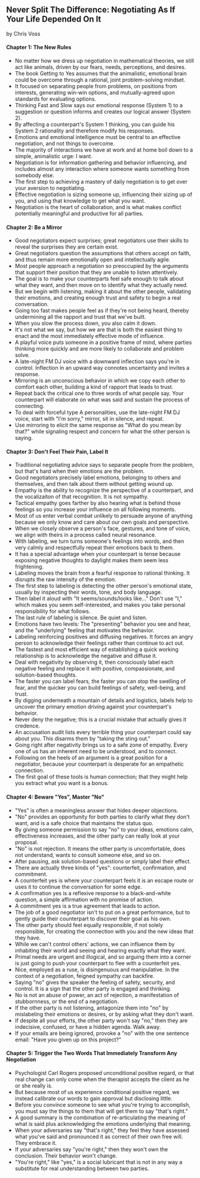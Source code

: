 ## Never Split The Difference: Negotiating As If Your Life Depended On It

by Chris Voss

#### Chapter 1: The New Rules

* No matter how we dress up negotiation in mathematical theories, we still act like animals, driven by our fears, needs, perceptions, and desires.
* The book Getting to Yes assumes that the animalistic, emotional brain could be overcome through a rational, joint problem-solving mindset.
* It focused on separating people from problems, on positions from interests, generating win-win options, and mutually-agreed upon standards for evaluating options.
* Thinking Fast and Slow says our emotional response (System 1) to a suggestion or question informs and creates our logical answer (System 2).
* By affecting a counterpart's System 1 thinking, you can guide his System 2 rationality and therefore modify his responses.
* Emotions and emotional intelligence must be central to an effective negotiation, and not things to overcome.
* The majority of interactions we have at work and at home boil down to a simple, animalistic urge: I want.
* Negotiation is for information gathering and behavior influencing, and includes almost any interaction where someone wants something from somebody else.
* The first step to achieving a mastery of daily negotiation is to get over your aversion to negotiating.
* Effective negotiation is sizing someone up, influencing their sizing up of you, and using that knowledge to get what you want.
* Negotiation is the heart of collaboration, and is what makes conflict potentially meaningful and productive for all parties.

#### Chapter 2: Be a Mirror

* Good negotiators expect surprises; great negotiators use their skills to reveal the surprises they are certain exist.
* Great negotiators question the assumptions that others accept on faith, and thus remain more emotionally open and intellectually agile.
* Most people approach a negotiation so preoccupied by the arguments that support their position that they are unable to listen attentively.
* The goal is to make your counterparts feel safe enough to talk about what they want, and then move on to identify what they actually need.
* But we begin with listening, making it about the other people, validating their emotions, and creating enough trust and safety to begin a real conversation.
* Going too fast makes people feel as if they're not being heard, thereby undermining all the rapport and trust that we've built.
* When you slow the process down, you also calm it down.
* It's not what we say, but how we are that is both the easiest thing to enact and the most immediately effective mode of influence.
* A playful voice puts someone in a positive frame of mind, where parties thinking more quickly and are more likely to collaborate and problem solve.
* A late-night FM DJ voice with a downward inflection says you're in control. Inflection in an upward way connotes uncertainty and invites a response.
* Mirroring is an unconscious behavior in which we copy each other to comfort each other, building a kind of rapport that leads to trust.
* Repeat back the critical one to three words of what people say. Your counterpart will elaborate on what was said and sustain the process of connecting.
* To deal with forceful type A personalities, use the late-night FM DJ voice, start with "I'm sorry," mirror, sit in silence, and repeat.
* Use mirroring to elicit the same response as "What do you mean by that?" while signaling respect and concern for what the other person is saying.

#### Chapter 3: Don't Feel Their Pain, Label It

* Traditional negotiating advice says to separate people from the problem, but that's hard when their emotions are the problem.
* Good negotiators precisely label emotions, belonging to others and themselves, and then talk about them without getting wound up.
* Empathy is the ability to recognize the perspective of a counterpart, and the vocalizaiton of that recognition. It is not sympathy.
* Tactical empathy goes farther by also hearing what is behind those feelings so you increase your influence on all following moments.
* Most of us enter verbal combat unlikely to persuade anyone of anything because we only know and care about our own goals and perspective.
* When we closely observe a person's face, gestures, and tone of voice, we align with theirs in a process called neural resonance.
* With labeling, we turn turns someone's feelings into words, and then very calmly and respectfully repeat their emotions back to them.
* It has a special advantage when your counterpart is tense because exposing negative thoughts to daylight makes them seem less frightening.
* Labeling moves the brain from a fearful response to rational thinking. It disrupts the raw intensity of the emotion.
* The first step to labeling is detecting the other person's emotional state, usually by inspecting their words, tone, and body language.
* Then label it aloud with "It seems/sounds/looks like..." Don't use "I," which makes you seem self-interested, and makes you take personal responsibility for what follows.
* The last rule of labeling is silence. Be quiet and listen.
* Emotions have two levels: The "presenting" behavior you see and hear, and the "underlying" feeling that motivates the behavior.
* Labeling reinforcing positives and diffusing negatives. It forces an angry person to acknowledge their feelings rather than continue to act out.
* The fastest and most efficient way of establishing a quick working relationship is to acknowledge the negative and diffuse it.
* Deal with negativity by observing it, then consciously label each negative feeling and replace it with positive, compassionate, and solution-based thoughts.
* The faster you can label fears, the faster you can stop the swelling of fear, and the quicker you can build feelings of safety, well-being, and trust.
* By digging underneath a mountain of details and logistics, labels help to uncover the primary emotion driving against your counterpart's behavior.
* Never deny the negative; this is a crucial mistake that actually gives it credence.
* An accusation audit lists every terrible thing your counterpart could say about you. This disarms them by "taking the sting out."
* Going right after negativity brings us to a safe zone of empathy. Every one of us has an inherent need to be understood, and to connect.
* Following on the heels of an argument is a great position for a negotiator, because your counterpart is desperate for an empathetic connection.
* The first goal of these tools is human connection; that they might help you extract what you want is a bonus.

#### Chapter 4: Beware "Yes", Master "No"

* "Yes" is often a meaningless answer that hides deeper objections.
* "No" provides an opportunity for both parties to clarify what they don't want, and is a safe choice that maintains the status quo.
* By giving someone permission to say "no" to your ideas, emotions calm, effectiveness increases, and the other party can really look at your proposal.
* "No" is not rejection. It means the other party is uncomfortable, does not understand, wants to consult someone else, and so on.
* After pausing, ask solution-based questions or simply label their effect.
* There are actually three kinds of "yes": counterfeit, confirmation, and commitment.
* A counterfeit yes is where your counterpart feels it is an escape route or uses it to continue the conversation for some edge.
* A confirmation yes is a reflexive response to a black-and-white question, a simple affirmation with no promise of action.
* A commitment yes is a true agreement that leads to action.
* The job of a good negotiator isn't to put on a great performance, but to gently guide their counterpart to discover their goal as his own.
* The other party should feel equally responsible, if not solely responsible, for creating the connection with you and the new ideas that they have.
* While we can't control others' actions, we can influence them by inhabiting their world and seeing and hearing exactly what they want.
* Primal needs are urgent and illogical, and so arguing them into a corner is just going to push your counterpart to flee with a counterfeit yes.
* Nice, employed as a ruse, is disingenuous and manipulative. In the context of a negotiation, feigned sympathy can backfire.
* Saying "no" gives the speaker the feeling of safety, security, and control. It is a sign that the other party is engaged and thinking.
* No is not an abuse of power, an act of rejection, a manifestation of stubbornness, or the end of a negotiation.
* If the other party is not listening, antagonize them into "no" by mislabeling their emotions or desires, or by asking what they don't want.
* If despite all your efforts, the other party won't say "no," then they are indecisive, confused, or have a hidden agenda. Walk away.
* If your emails are being ignored, provoke a "no" with the one sentence email: "Have you given up on this project?"

#### Chapter 5: Trigger the Two Words That Immediately Transform Any Negotiation

* Psychologist Carl Rogers proposed unconditional positive regard, or that real change can only come when the therapist accepts the client as he or she really is.
* But because most of us experience conditional positive regard, we instead calibrate our words to gain approval but disclosing little.
* Before you convince someone to see what you're trying to accomplish, you must say the things to them that will get them to say "that's right."
* A good summary is the combination of re-articulating the meaning of what is said plus acknowledging the emotions underlying that meaning.
* When your adversaries say "that's right," they feel they have assessed what you've said and pronounced it as correct of their own free will. They embrace it.
* If your adversaries say "you're right," then they won't own the conclusion. Their behavior won't change.
* "You're right," like "yes," is a social lubricant that is not in any way a substitute for real understanding between two parties.

